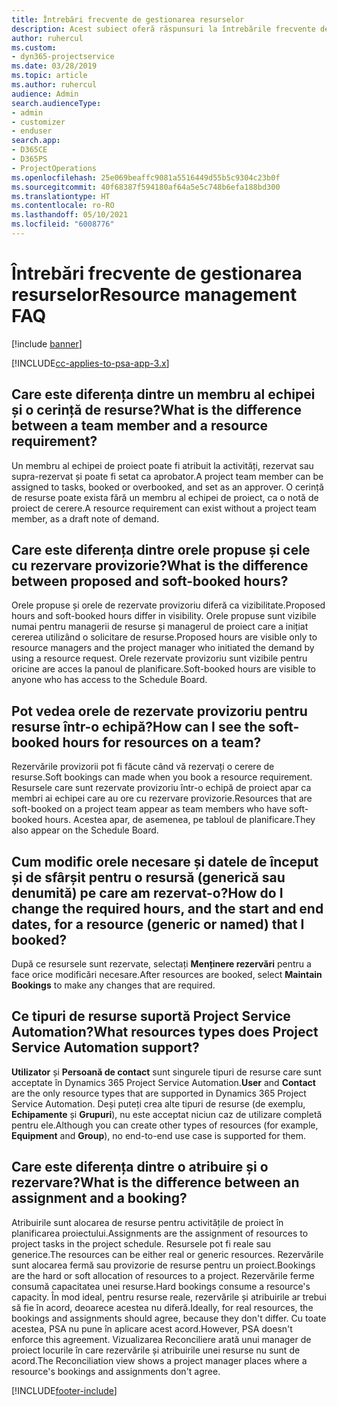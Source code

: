 ```yaml
---
title: Întrebări frecvente de gestionarea resurselor
description: Acest subiect oferă răspunsuri la întrebările frecvente despre gestionarea resurselor.
author: ruhercul
ms.custom:
- dyn365-projectservice
ms.date: 03/28/2019
ms.topic: article
ms.author: ruhercul
audience: Admin
search.audienceType:
- admin
- customizer
- enduser
search.app:
- D365CE
- D365PS
- ProjectOperations
ms.openlocfilehash: 25e069beaffc9081a5516449d55b5c9304c23b0f
ms.sourcegitcommit: 40f68387f594180af64a5e5c748b6efa188bd300
ms.translationtype: HT
ms.contentlocale: ro-RO
ms.lasthandoff: 05/10/2021
ms.locfileid: "6008776"
---
```

# <a name="resource-management-faq"></a><span data-ttu-id="b1ce1-103">Întrebări frecvente de gestionarea resurselor</span><span class="sxs-lookup"><span data-stu-id="b1ce1-103">Resource management FAQ</span></span>

[!include [banner](../includes/psa-now-project-operations.md)]

[!INCLUDE[cc-applies-to-psa-app-3.x](../includes/cc-applies-to-psa-app-3x.md)]

## <a name="what-is-the-difference-between-a-team-member-and-a-resource-requirement"></a><span data-ttu-id="b1ce1-104">Care este diferența dintre un membru al echipei și o cerință de resurse?</span><span class="sxs-lookup"><span data-stu-id="b1ce1-104">What is the difference between a team member and a resource requirement?</span></span>

<span data-ttu-id="b1ce1-105">Un membru al echipei de proiect poate fi atribuit la activități, rezervat sau supra-rezervat și poate fi setat ca aprobator.</span><span class="sxs-lookup"><span data-stu-id="b1ce1-105">A project team member can be assigned to tasks, booked or overbooked, and set as an approver.</span></span> <span data-ttu-id="b1ce1-106">O cerință de resurse poate exista fără un membru al echipei de proiect, ca o notă de proiect de cerere.</span><span class="sxs-lookup"><span data-stu-id="b1ce1-106">A resource requirement can exist without a project team member, as a draft note of demand.</span></span> 

## <a name="what-is-the-difference-between-proposed-and-soft-booked-hours"></a><span data-ttu-id="b1ce1-107">Care este diferența dintre orele propuse și cele cu rezervare provizorie?</span><span class="sxs-lookup"><span data-stu-id="b1ce1-107">What is the difference between proposed and soft-booked hours?</span></span>

<span data-ttu-id="b1ce1-108">Orele propuse și orele de rezervate provizoriu diferă ca vizibilitate.</span><span class="sxs-lookup"><span data-stu-id="b1ce1-108">Proposed hours and soft-booked hours differ in visibility.</span></span> <span data-ttu-id="b1ce1-109">Orele propuse sunt vizibile numai pentru managerii de resurse și managerul de proiect care a inițiat cererea utilizând o solicitare de resurse.</span><span class="sxs-lookup"><span data-stu-id="b1ce1-109">Proposed hours are visible only to resource managers and the project manager who initiated the demand by using a resource request.</span></span> <span data-ttu-id="b1ce1-110">Orele rezervate provizoriu sunt vizibile pentru oricine are acces la panoul de planificare.</span><span class="sxs-lookup"><span data-stu-id="b1ce1-110">Soft-booked hours are visible to anyone who has access to the Schedule Board.</span></span>

## <a name="how-can-i-see-the-soft-booked-hours-for-resources-on-a-team"></a><span data-ttu-id="b1ce1-111">Pot vedea orele de rezervate provizoriu pentru resurse într-o echipă?</span><span class="sxs-lookup"><span data-stu-id="b1ce1-111">How can I see the soft-booked hours for resources on a team?</span></span>

<span data-ttu-id="b1ce1-112">Rezervările provizorii pot fi făcute când vă rezervați o cerere de resurse.</span><span class="sxs-lookup"><span data-stu-id="b1ce1-112">Soft bookings can made when you book a resource requirement.</span></span> <span data-ttu-id="b1ce1-113">Resursele care sunt rezervate provizoriu într-o echipă de proiect apar ca membri ai echipei care au ore cu rezervare provizorie.</span><span class="sxs-lookup"><span data-stu-id="b1ce1-113">Resources that are soft-booked on a project team appear as team members who have soft-booked hours.</span></span> <span data-ttu-id="b1ce1-114">Acestea apar, de asemenea, pe tabloul de planificare.</span><span class="sxs-lookup"><span data-stu-id="b1ce1-114">They also appear on the Schedule Board.</span></span>

## <a name="how-do-i-change-the-required-hours-and-the-start-and-end-dates-for-a-resource-generic-or-named-that-i-booked"></a><span data-ttu-id="b1ce1-115">Cum modific orele necesare și datele de început și de sfârșit pentru o resursă (generică sau denumită) pe care am rezervat-o?</span><span class="sxs-lookup"><span data-stu-id="b1ce1-115">How do I change the required hours, and the start and end dates, for a resource (generic or named) that I booked?</span></span>

<span data-ttu-id="b1ce1-116">După ce resursele sunt rezervate, selectați **Menținere rezervări** pentru a face orice modificări necesare.</span><span class="sxs-lookup"><span data-stu-id="b1ce1-116">After resources are booked, select **Maintain Bookings** to make any changes that are required.</span></span>

## <a name="what-resources-types-does-project-service-automation-support"></a><span data-ttu-id="b1ce1-117">Ce tipuri de resurse suportă Project Service Automation?</span><span class="sxs-lookup"><span data-stu-id="b1ce1-117">What resources types does Project Service Automation support?</span></span>

<span data-ttu-id="b1ce1-118">**Utilizator** și **Persoană de contact** sunt singurele tipuri de resurse care sunt acceptate în Dynamics 365 Project Service Automation.</span><span class="sxs-lookup"><span data-stu-id="b1ce1-118">**User** and **Contact** are the only resource types that are supported in Dynamics 365 Project Service Automation.</span></span> <span data-ttu-id="b1ce1-119">Deși puteți crea alte tipuri de resurse (de exemplu, **Echipamente** și **Grupuri**), nu este acceptat niciun caz de utilizare completă pentru ele.</span><span class="sxs-lookup"><span data-stu-id="b1ce1-119">Although you can create other types of resources (for example, **Equipment** and **Group**), no end-to-end use case is supported for them.</span></span>

## <a name="what-is-the-difference-between-an-assignment-and-a-booking"></a><span data-ttu-id="b1ce1-120">Care este diferența dintre o atribuire și o rezervare?</span><span class="sxs-lookup"><span data-stu-id="b1ce1-120">What is the difference between an assignment and a booking?</span></span>

<span data-ttu-id="b1ce1-121">Atribuirile sunt alocarea de resurse pentru activitățile de proiect în planificarea proiectului.</span><span class="sxs-lookup"><span data-stu-id="b1ce1-121">Assignments are the assignment of resources to project tasks in the project schedule.</span></span> <span data-ttu-id="b1ce1-122">Resursele pot fi reale sau generice.</span><span class="sxs-lookup"><span data-stu-id="b1ce1-122">The resources can be either real or generic resources.</span></span> <span data-ttu-id="b1ce1-123">Rezervările sunt alocarea fermă sau provizorie de resurse pentru un proiect.</span><span class="sxs-lookup"><span data-stu-id="b1ce1-123">Bookings are the hard or soft allocation of resources to a project.</span></span> <span data-ttu-id="b1ce1-124">Rezervările ferme consumă capacitatea unei resurse.</span><span class="sxs-lookup"><span data-stu-id="b1ce1-124">Hard bookings consume a resource's capacity.</span></span> <span data-ttu-id="b1ce1-125">În mod ideal, pentru resurse reale, rezervările și atribuirile ar trebui să fie în acord, deoarece acestea nu diferă.</span><span class="sxs-lookup"><span data-stu-id="b1ce1-125">Ideally, for real resources, the bookings and assignments should agree, because they don't differ.</span></span> <span data-ttu-id="b1ce1-126">Cu toate acestea, PSA nu pune în aplicare acest acord.</span><span class="sxs-lookup"><span data-stu-id="b1ce1-126">However, PSA doesn't enforce this agreement.</span></span> <span data-ttu-id="b1ce1-127">Vizualizarea Reconciliere arată unui manager de proiect locurile în care rezervările și atribuirile unei resurse nu sunt de acord.</span><span class="sxs-lookup"><span data-stu-id="b1ce1-127">The Reconciliation view shows a project manager places where a resource's bookings and assignments don't agree.</span></span>


[!INCLUDE[footer-include](../includes/footer-banner.md)]